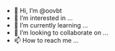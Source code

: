 - 👋 Hi, I’m @oovbt
- 👀 I’m interested in ...
- 🌱 I’m currently learning ...
- 💞️ I’m looking to collaborate on ...
- 📫 How to reach me ...

<!---
oovbt/oovbt is a ✨ special ✨ repository because its `README.md` (this file) appears on your GitHub profile.
You can click the Preview link to take a look at your changes.
--->
